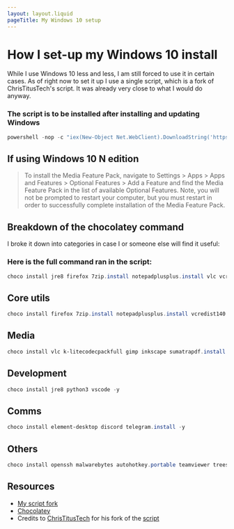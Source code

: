 ```yaml
---
layout: layout.liquid
pageTitle: My Windows 10 setup
---
```


# How I set-up my Windows 10 install

While I use Windows 10 less and less, I am still forced to use it in certain cases. As of right now to set it up I use a single script, which is a fork of ChrisTitusTech's script. It was already very close to what I would do anyway. 

### The script is to be installed after installing and updating Windows
```powershell
powershell -nop -c "iex(New-Object Net.WebClient).DownloadString('https://git.io/JUbtQ')"
```

## If using Windows 10 N edition
> To install the Media Feature Pack, navigate to Settings > Apps > Apps and Features > Optional Features > Add a Feature and find the Media Feature Pack in the list of available Optional Features. Note, you will not be prompted to restart your computer, but you must restart in order to successfully complete installation of the Media Feature Pack.  


## Breakdown of the chocolatey command

 I broke it down into categories in case I or someone else will find it useful:

### Here is the full command ran in the script:
```powershell
choco install jre8 firefox 7zip.install notepadplusplus.install vlc vcredist140 git.install openssh python3 malwarebytes autohotkey.portable teamviewer gimp vscode inkscape treesizefree k-litecodecpackfull winscp.install chocolateygui wireshark sumatrapdf.install irfanview microsoft-windows-terminal audacity everything qbittorrent steam tor-browser rufus cpu-z.install telegram.install etcher blender foobar2000 kitty discord handbrake sharex freefilesync obs-studio hwinfo element-desktop -y
```

## Core utils
```powershell
choco install firefox 7zip.install notepadplusplus.install vcredist140 git.install chocolateygui microsoft-windows-terminal everything -y
```

## Media
```powershell
choco install vlc k-litecodecpackfull gimp inkscape sumatrapdf.install irfanview audacity blender foobar2000 handbrake sharex obs-studio -y
```

## Development
```powershell
choco install jre8 python3 vscode -y
```

## Comms
```powershell
choco install element-desktop discord telegram.install -y
```

## Others
```powershell
choco install openssh malwarebytes autohotkey.portable teamviewer treesizefree winscp.install wireshark microsoft-windows-terminal etcher steam tor-browser rufus cpu-z.install freefilesync hwinfo -y
```

## Resources
* [My script fork](https://github.com/Kellegram/win10script)
* [Chocolatey](https://chocolatey.org/)
* Credits to [ChrisTitusTech](https://www.youtube.com/c/ChrisTitusTech) for his fork of the [script](https://github.com/ChrisTitusTech/win10script)
